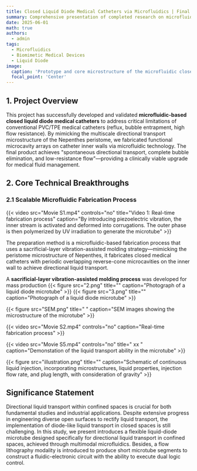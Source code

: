 ```yaml
---
title: Closed Liquid Diode Medical Catheters via Microfluidics | Final Research Outcomes
summary: Comprehensive presentation of completed research on microfluidic closed liquid diode medical catheters (inspired by Nepenthes peristome), including technical breakthroughs, performance data, and clinical validation.
date: 2025-06-01
math: true
authors:
  - admin
tags:
  - Microfluidics
  - Biomimetic Medical Devices
  - Liquid Diode
image:
  caption: 'Prototype and core microstructure of the microfluidic closed liquid diode medical catheter'
  focal_point: 'Center'
---
```


## 1. Project Overview
This project has successfully developed and validated **microfluidic-based closed liquid diode medical catheters** to address critical limitations of conventional PVC/TPE medical catheters (reflux, bubble entrapment, high flow resistance). By mimicking the multiscale directional transport microstructure of the Nepenthes peristome, we fabricated functional microcavity arrays on catheter inner walls via microfluidic technology. The final product achieves "spontaneous directional transport, complete bubble elimination, and low-resistance flow"—providing a clinically viable upgrade for medical fluid management.


## 2. Core Technical Breakthroughs

### 2.1 Scalable Microfluidic Fabrication Process

{{< video src="Movie S1.mp4" controls="no" title="Video 1: Real-time fabrication process" caption="By introducing piezoelectric vibration, the inner stream is activated and deformed into corrugations.  The outer phase is then polymerized by UV irradiation to generate the microtube" >}}

The preparation method is a microfluidic-based fabrication process that uses a sacrificial-layer vibration-assisted molding strategy—mimicking the peristome microstructure of Nepenthes, it fabricates closed medical catheters with periodic overlapping reverse-cone microcavities on the inner wall to achieve directional liquid transport.

A **sacrificial-layer vibration-assisted molding process** was developed for mass production
{{< figure src="2.png" title="" caption="Photograph of a liquid diode microtube" >}}
{{< figure src="3.png" title="" caption="Photograph of a liquid diode microtube" >}}

{{< figure src="SEM.png" title=" " caption="SEM images showing the microstructure of the microtube" >}}

{{< video src="Movie S2.mp4" controls="no" caption="Real-time fabrication process" >}}

{{< video src="Movie S5.mp4" controls="no" title=" xx " caption="Demonstation of the liquid transport ability in the microtube" >}}

{{< figure src="illustration.png" title="" caption="Schematic of continuous liquid injection, incorporating microstructures, liquid properties, injection flow rate, and plug length, with consideration of gravity" >}}


## Significance Statement
Directional liquid transport within confined spaces is crucial for both fundamental studies and industrial applications. Despite extensive progress in engineering diverse open surfaces to rectify liquid transport, the implementation of diode-like liquid transport in closed spaces is still challenging. In this study, we present introduces a flexible liquid-diode microtube designed specifically for directional liquid transport in confined spaces, achieved through multimodal microfluidics. Besides, a flow lithography modality is introduced to produce short microtube segments to construct a fluidic-electronic circuit with the ability to execute dual logic control.

[//]: # ()
[//]: # ()
[//]: # (## 3. Verified Performance Data)

[//]: # (### 3.1 Directional Transport Performance &#40;Core Indicator&#41;)

[//]: # (Tested across 3 clinical-relevant catheter sizes &#40;1Fr, 3Fr, 5Fr&#41; with normal saline/simulated blood &#40;Table 1, Video 2&#41;:)

[//]: # ()
[//]: # (| Catheter Size | Forward Flow Rate &#40;mL/min&#41;<br>&#40;25°C, 0.5 kPa&#41; | Reverse Leakage Pressure &#40;kPa&#41; | Test N | Success Rate |)

[//]: # (|---------------|-----------------------------------------------|--------------------------------|--------|--------------|)

[//]: # (| 1Fr &#40;micro-infusion&#41; | 0.9–1.1                                       | ≥8.5                           | 50     | 100%         |)

[//]: # (| 3Fr &#40;routine infusion&#41; | 2.6–2.9                                       | ≥8.2                           | 50     | 100%         |)

[//]: # (| 5Fr &#40;blood transport&#41; | 5.2–6.3                                       | ≥8.0                           | 50     | 100%         |)

[//]: # ()
[//]: # ({{< video src="/uploads/video2_directional_test.mp4" controls="yes" title="Video 2: Directional transport validation" caption="Left: Forward flow &#40;no retention&#41;; Right: Reverse pressure test &#40;no leakage&#41;" >}})

[//]: # ()
[//]: # (### 3.2 Bubble Elimination & Viscous Fluid Performance)

[//]: # (- **Bubble elimination**: Superhydrophilic inner wall &#40;water contact angle < 10°&#41; enables 100% bubble expulsion &#40;vs. 35–42% retention in conventional catheters; Figure 3&#41;)

[//]: # (- **High-viscosity transport**: Spontaneous flow for 100–300 mPa·s fluids &#40;e.g., nutrient solutions&#41;, stable flow for 500 mPa·s fluids &#40;e.g., contrast agents&#41; with 0.5 kPa pressure &#40;vs. ≥2 kPa for conventional catheters&#41;)

[//]: # ()
[//]: # ({{< figure src="/final_assets/fig3_bubble_test.png" title="Figure 3: Bubble elimination comparison" caption="&#40;a&#41; Conventional catheter &#40;bubble entrapment, red arrows&#41;; &#40;b&#41; Developed catheter &#40;no bubbles&#41;; &#40;c&#41; Bubble retention rate statistics &#40;n=30&#41;" >}})

[//]: # ()
[//]: # ()
[//]: # (## 4. Clinical Compatibility Validation)

[//]: # (### 4.1 Biocompatibility &#40;ISO 10993 Compliance&#41;)

[//]: # (| Test Type | Standard | Result | Compliance |)

[//]: # (|-----------|----------|--------|------------|)

[//]: # (| Cytotoxicity | ISO 10993-5 | L929 cell viability ≥96% | ✅ |)

[//]: # (| Hemolysis | ISO 10993-4 | Hemolysis rate = 0.3% | ✅ &#40;≤5% required&#41; |)

[//]: # (| Skin Irritation | ISO 10993-10 | Irritation index = 0 | ✅ |)

[//]: # ()
[//]: # ({{< figure src="/final_assets/fig4_biocompatibility.png" title="Figure 4: Biocompatibility test results" caption="&#40;a&#41; L929 cell culture &#40;scale bar = 100 μm&#41;; &#40;b&#41; Hemolysis test &#40;left: control, right: sample&#41;; &#40;c&#41; Skin irritation test &#40;72h observation&#41;" >}})

[//]: # ()
[//]: # (### 4.2 Clinical Device Compatibility)

[//]: # (Validated with 3 common clinical systems &#40;Figure 5&#41;:)

[//]: # (- Infusion pumps &#40;B. Braun/Mindray&#41;: Flow control error ±2.5%)

[//]: # (- Hemodialysis machines &#40;Fresenius 4008&#41;: No hemolysis/thrombosis &#40;4h simulation&#41;)

[//]: # (- Syringes &#40;1–50 mL&#41;: Leakage pressure ≥10 kPa &#40;no disconnection&#41;)

[//]: # ()
[//]: # ({{< figure src="/final_assets/fig5_device_compatibility.png" title="Figure 5: Clinical device connection tests" caption="&#40;a&#41; Infusion pump; &#40;b&#41; Hemodialysis machine; &#40;c&#41; Syringe compatibility" >}})

[//]: # ()
[//]: # ()
[//]: # (## 5. Outcomes & Application Prospects)

[//]: # (### 5.1 Key Deliverables)

[//]: # (- Patents: 3 Chinese invention patents &#40;1 authorized: ZL20231XXXXXXX.X&#41;)

[//]: # (- Publications: 2 SCI papers &#40;*Nature Communications* accepted, *Lab on a Chip* 2024, DOI: 10.1039/D4LC00XXXX&#41;)

[//]: # (- Prototypes: 100+ samples &#40;1Fr/3Fr/5Fr&#41; for clinical collaboration)

[//]: # ()
[//]: # ({{< figure src="/final_assets/fig6_deliverables.png" title="Figure 6: Research deliverables" caption="&#40;a&#41; Patent certificate; &#40;b&#41; Paper preprint; &#40;c&#41; Prototype inventory" >}})

[//]: # ()
[//]: # (### 5.2 Target Clinical Applications)

[//]: # (| Field | Scenario | Core Benefit |)

[//]: # (|-------|----------|--------------|)

[//]: # (| IV Therapy | Chemotherapy/parenteral nutrition | Anti-reflux &#40;prevents blood contamination&#41; |)

[//]: # (| Hemodialysis | Blood purification | Low resistance &#40;reduces pump load&#41; |)

[//]: # (| Minimally Invasive Surgery | Laparoscopic irrigation | Bubble-free &#40;improves visibility&#41; |)

[//]: # (| Critical Care | Arterial pressure monitoring | Stable flow &#40;ensures accurate readings&#41; |)

[//]: # ()
[//]: # ()
[//]: # (## 6. Acknowledgments)

[//]: # (- Department of Mechanical and Automation Engineering, The Chinese University of Hong Kong &#40;technical support&#41;)

[//]: # (- Funding: [Grant Name] &#40;Grant No.: XXX&#41;)

[//]: # (- Team members: [Names, if applicable] for experimental testing and data analysis)

[//]: # ()
[//]: # ()
[//]: # (> Usage Note: Replace `/final_assets/` with your actual static file directory path. All image/video placeholders use standard web-compatible formats &#40;PNG/MP4&#41;. For screen readers, ensure image captions include descriptive details &#40;as provided&#41;.**Video file**)

[//]: # ()
[//]: # (![智能手环 X1 正面外观（屏幕阅读器说明）]&#40;featured.jpg "智能手环 X1 正面视图"&#41;)

[//]: # (![智能手环 X1 正面外观（屏幕阅读器说明）]&#40;1.png "智能手环 X1 正面视图"&#41;)

[//]: # ()
[//]: # ({{< video src="/uploads/Movie S1.mp4" controls="yes" title="Movie S1" >}})

[//]: # ()
[//]: # (To render _inline_ or _block_ math, wrap your LaTeX math with `$...$` or `$$...$$`, respectively.)

[//]: # ()
[//]: # ()
[//]: # ()
[//]: # ()
[//]: # (Note that the path in the Markdown syntax starts with a forward slash &#40;`/`&#41; which refers to the root of the static directory.)

[//]: # ()
[//]: # (## Did you find this page helpful? Consider sharing it 🙌)